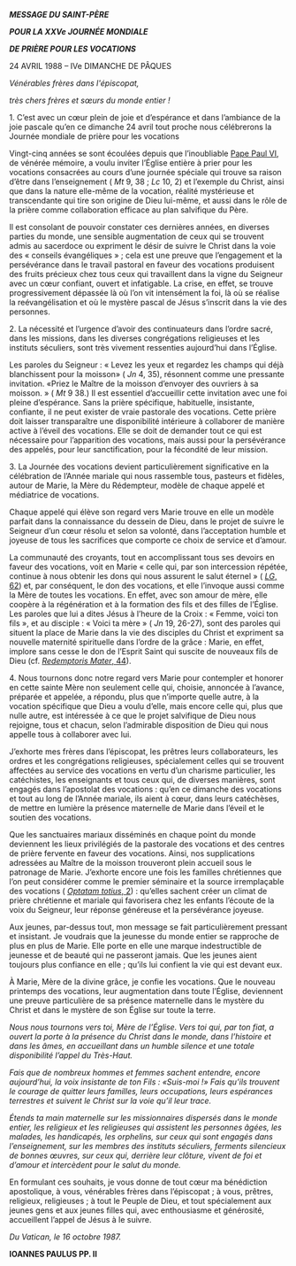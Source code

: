 ***MESSAGE DU SAINT-PÈRE***

***POUR LA XXVe JOURNÉE MONDIALE***

***DE PRIÈRE POUR LES VOCATIONS***

24 AVRIL 1988 – IVe DIMANCHE DE PÂQUES

*Vénérables frères dans l'épiscopat,*

*très chers frères et sœurs du monde entier !*

1\. C’est avec un cœur plein de joie et d’espérance et dans l’ambiance de la joie pascale qu’en ce dimanche 24 avril tout proche nous célébrerons la Journée mondiale de prière pour les vocations

Vingt-cinq années se sont écoulées depuis que l’inoubliable [Pape Paul VI](/content/paul-vi/fr.html), de vénérée mémoire, a voulu inviter l’Église entière à prier pour les vocations consacrées au cours d’une journée spéciale qui trouve sa raison d’être dans l’enseignement ( *Mt* 9, 38 ; *Lc* 10, 2) et l’exemple du Christ, ainsi que dans la nature elle-même de la vocation, réalité mystérieuse et transcendante qui tire son origine de Dieu lui-même, et aussi dans le rôle de la prière comme collaboration efficace au plan salvifique du Père.

Il est consolant de pouvoir constater ces dernières années, en diverses parties du monde, une sensible augmentation de ceux qui se trouvent admis au sacerdoce ou expriment le désir de suivre le Christ dans la voie des « conseils évangéliques » ; cela est une preuve que l’engagement et la persévérance dans le travail pastoral en faveur des vocations produisent des fruits précieux chez tous ceux qui travaillent dans la vigne du Seigneur avec un cœur confiant, ouvert et infatigable. La crise, en effet, se trouve progressivement dépassée là où l’on vit intensément la foi, là où se réalise la reévangélisation et où le mystère pascal de Jésus s’inscrit dans la vie des personnes.

2\. La nécessité et l’urgence d’avoir des continuateurs dans l’ordre sacré, dans les missions, dans les diverses congrégations religieuses et les instituts séculiers, sont très vivement ressenties aujourd’hui dans l’Église.

Les paroles du Seigneur : « Levez les yeux et regardez les champs qui déjà blanchissent pour la moisson» ( *Jn* 4, 35), résonnent comme une pressante invitation. «Priez le Maître de la moisson d’envoyer des ouvriers à sa moisson. » ( *Mt* 9 38.) Il est essentiel d’accueillir cette invitation avec une foi pleine d’espérance. Sans la prière spécifique, habituelle, insistante, confiante, il ne peut exister de vraie pastorale des vocations. Cette prière doit laisser transparaître une disponibilité intérieure à collaborer de manière active à l’éveil des vocations. Elle se doit de demander tout ce qui est nécessaire pour l’apparition des vocations, mais aussi pour la persévérance des appelés, pour leur sanctification, pour la fécondité de leur mission.

3\. La Journée des vocations devient particulièrement significative en la célébration de l’Année mariale qui nous rassemble tous, pasteurs et fidèles, autour de Marie, la Mère du Rédempteur, modèle de chaque appelé et médiatrice de vocations.

Chaque appelé qui élève son regard vers Marie trouve en elle un modèle parfait dans la connaissance du dessein de Dieu, dans le projet de suivre le Seigneur d’un cœur résolu et selon sa volonté, dans l’acceptation humble et joyeuse de tous les sacrifices que comporte ce choix de service et d’amour.

La communauté des croyants, tout en accomplissant tous ses devoirs en faveur des vocations, voit en Marie « celle qui, par son intercession répétée, continue à nous obtenir les dons qui nous assurent le salut éternel » ( [*LG*, 62](http://www.vatican.va/archive/hist_councils/ii_vatican_council/documents/vat-ii_const_19641121_lumen-gentium_fr.html#62.)) et, par conséquent, le don des vocations, et elle l’invoque aussi comme la Mère de toutes les vocations. En effet, avec son amour de mère, elle coopère à la régénération et à la formation des fils et des filles de l’Église. Les paroles que lui a dites Jésus à l’heure de la Croix : « Femme, voici ton fils », et au disciple : « Voici ta mère » ( *Jn* 19, 26-27), sont des paroles qui situent la place de Marie dans la vie des disciples du Christ et expriment sa nouvelle maternité spirituelle dans l’ordre de la grâce : Marie, en effet, implore sans cesse le don de l’Esprit Saint qui suscite de nouveaux fils de Dieu (cf. [*Redemptoris Mater*, 44](http://www.vatican.va/edocs/FRA0082/__PA.HTM)).

4\. Nous tournons donc notre regard vers Marie pour contempler et honorer en cette sainte Mère non seulement celle qui, choisie, annoncée à l’avance, préparée et appelée, a répondu, plus que n’importe quelle autre, à la vocation spécifique que Dieu a voulu d’elle, mais encore celle qui, plus que nulle autre, est intéressée à ce que le projet salvifique de Dieu nous rejoigne, tous et chacun, selon l’admirable disposition de Dieu qui nous appelle tous à collaborer avec lui.

J’exhorte mes frères dans l’épiscopat, les prêtres leurs collaborateurs, les ordres et les congrégations religieuses, spécialement celles qui se trouvent affectées au service des vocations en vertu d’un charisme particulier, les catéchistes, les enseignants et tous ceux qui, de diverses manières, sont engagés dans l’apostolat des vocations : qu’en ce dimanche des vocations et tout au long de l’Année mariale, ils aient à cœur, dans leurs catéchèses, de mettre en lumière la présence maternelle de Marie dans l’éveil et le soutien des vocations.

Que les sanctuaires mariaux disséminés en chaque point du monde deviennent les lieux privilégiés de la pastorale des vocations et des centres de prière fervente en faveur des vocations. Ainsi, nos supplications adressées au Maître de la moisson trouveront plein accueil sous le patronage de Marie. J’exhorte encore une fois les familles chrétiennes que l’on peut considérer comme le premier séminaire et la source irremplaçable des vocations ( [*Optatam totius*, 2](http://www.vatican.va/archive/hist_councils/ii_vatican_council/documents/vat-ii_decree_19651028_optatam-totius_fr.html#2.)) : qu’elles sachent créer un climat de prière chrétienne et mariale qui favorisera chez les enfants l’écoute de la voix du Seigneur, leur réponse généreuse et la persévérance joyeuse.

Aux jeunes, par-dessus tout, mon message se fait particulièrement pressant et insistant. Je voudrais que la jeunesse du monde entier se rapproche de plus en plus de Marie. Elle porte en elle une marque indestructible de jeunesse et de beauté qui ne passeront jamais. Que les jeunes aient toujours plus confiance en elle ; qu’ils lui confient la vie qui est devant eux.

À Marie, Mère de la divine grâce, je confie les vocations. Que le nouveau printemps des vocations, leur augmentation dans toute l’Église, deviennent une preuve particulière de sa présence maternelle dans le mystère du Christ et dans le mystère de son Église sur toute la terre.

*Nous nous tournons vers toi, Mère de l’Église. Vers toi qui, par ton fiat, a ouvert la porte à la présence du Christ dans le monde, dans l’histoire et dans les âmes, en accueillant dans un humble silence et une totale disponibilité l’appel du Très-Haut.*

*Fais que de nombreux hommes et femmes sachent entendre, encore aujourd’hui, la voix insistante de ton Fils : «Suis-moi !» Fais qu’ils trouvent le courage de quitter leurs familles, leurs occupations, leurs espérances terrestres et suivent le Christ sur la voie qu’il leur trace.*

*Étends ta main maternelle sur les missionnaires dispersés dans le monde entier, les religieux et les religieuses qui assistent les personnes âgées, les malades, les handicapés, les orphelins, sur ceux qui sont engagés dans l’enseignement, sur les membres des instituts séculiers, ferments silencieux de bonnes œuvres, sur ceux qui, derrière leur clôture, vivent de foi et d’amour et intercèdent pour le salut du monde.*

En formulant ces souhaits, je vous donne de tout cœur ma bénédiction apostolique, à vous, vénérables frères dans l’épiscopat ; à vous, prêtres, religieux, religieuses ; à tout le Peuple de Dieu, et tout spécialement aux jeunes gens et aux jeunes filles qui, avec enthousiasme et générosité, accueillent l’appel de Jésus à le suivre.

*Du Vatican, le 16 octobre 1987.*

**IOANNES PAULUS PP. II**